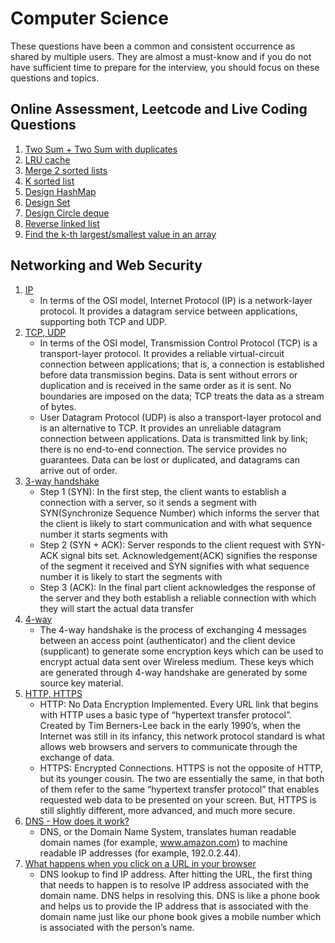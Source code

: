 # Computer Science

These questions have been a common and consistent occurrence as shared by multiple users. They are almost a must-know and if you do not have sufficient time to prepare for the interview, you should focus on these questions and topics.

## Online Assessment, Leetcode and Live Coding Questions

1. [Two Sum + Two Sum with duplicates](https://leetcode.com/problems/two-sum/)
2. [LRU cache](https://leetcode.com/problems/lru-cache/)
3. [Merge 2 sorted lists](https://leetcode.com/problems/merge-two-sorted-lists/)
4. [K sorted list](https://leetcode.com/problems/merge-k-sorted-lists/)
5. [Design HashMap](https://leetcode.com/problems/design-hashmap/)
6. [Design Set](https://leetcode.com/problems/design-hashset/)
7. [Design Circle deque](https://leetcode.com/problems/design-circular-deque/)
8. [Reverse linked list](https://leetcode.com/problems/reverse-linked-list/)
9. [Find the k-th largest/smallest value in an array](https://leetcode.com/problems/kth-largest-element-in-an-array/)

## Networking and Web Security

1. [IP](https://www.ibm.com/docs/en/zos/2.2.0?topic=internets-tcpip-tcp-udp-ip-protocols)
   - In terms of the OSI model, Internet Protocol (IP) is a network-layer protocol. It provides a datagram service between applications, supporting both TCP and UDP.
2. [TCP, UDP](https://www.geeksforgeeks.org/differences-between-tcp-and-udp/)
   - In terms of the OSI model, Transmission Control Protocol (TCP) is a transport-layer protocol. It provides a reliable virtual-circuit connection between applications; that is, a connection is established before data transmission begins. Data is sent without errors or duplication and is received in the same order as it is sent. No boundaries are imposed on the data; TCP treats the data as a stream of bytes.
   - User Datagram Protocol (UDP) is also a transport-layer protocol and is an alternative to TCP. It provides an unreliable datagram connection between applications. Data is transmitted link by link; there is no end-to-end connection. The service provides no guarantees. Data can be lost or duplicated, and datagrams can arrive out of order.
3. [3-way handshake](https://www.geeksforgeeks.org/tcp-3-way-handshake-process/)
   - Step 1 (SYN): In the first step, the client wants to establish a connection with a server, so it sends a segment with SYN(Synchronize Sequence Number) which informs the server that the client is likely to start communication and with what sequence number it starts segments with
   - Step 2 (SYN + ACK): Server responds to the client request with SYN-ACK signal bits set. Acknowledgement(ACK) signifies the response of the segment it received and SYN signifies with what sequence number it is likely to start the segments with
   - Step 3 (ACK): In the final part client acknowledges the response of the server and they both establish a reliable connection with which they will start the actual data transfer
4. [4-way](https://www.wifi-professionals.com/2019/01/4-way-handshake)
   - The 4-way handshake is the process of exchanging 4 messages between an access point (authenticator) and the client device (supplicant) to generate some encryption keys which can be used to encrypt actual data sent over Wireless medium. These keys which are generated through 4-way handshake are generated by some source key material.
5. [HTTP, HTTPS](https://www.globalsign.com/en/blog/the-difference-between-http-and-https)
   - HTTP: No Data Encryption Implemented. Every URL link that begins with HTTP uses a basic type of “hypertext transfer protocol”. Created by Tim Berners-Lee back in the early 1990’s, when the Internet was still in its infancy, this network protocol standard is what allows web browsers and servers to communicate through the exchange of data.
   - HTTPS: Encrypted Connections. HTTPS is not the opposite of HTTP, but its younger cousin. The two are essentially the same, in that both of them refer to the same “hypertext transfer protocol” that enables requested web data to be presented on your screen. But, HTTPS is still slightly different, more advanced, and much more secure.
6. [DNS - How does it work?](https://aws.amazon.com/route53/what-is-dns/)
   - DNS, or the Domain Name System, translates human readable domain names (for example, www.amazon.com) to machine readable IP addresses (for example, 192.0.2.44).
7. [What happens when you click on a URL in your browser](https://www.freecodecamp.org/news/what-happens-when-you-hit-url-in-your-browser/)
   - DNS lookup to find IP address. After hitting the URL, the first thing that needs to happen is to resolve IP address associated with the domain name. DNS helps in resolving this. DNS is like a phone book and helps us to provide the IP address that is associated with the domain name just like our phone book gives a mobile number which is associated with the person’s name.

